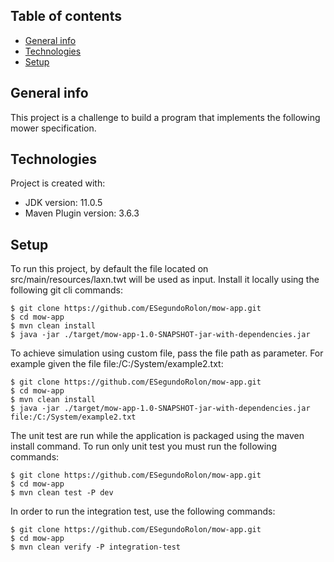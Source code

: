 ## Table of contents
* [General info](#general-info)
* [Technologies](#technologies)
* [Setup](#setup)

## General info
This project is a challenge to build a program that implements the following mower specification.
	
## Technologies
Project is created with:
* JDK version: 11.0.5
* Maven Plugin version: 3.6.3
	
## Setup
To run this project, by default the file located on src/main/resources/laxn.twt will be used as input. Install it locally using the following git cli commands:

```
$ git clone https://github.com/ESegundoRolon/mow-app.git
$ cd mow-app
$ mvn clean install
$ java -jar ./target/mow-app-1.0-SNAPSHOT-jar-with-dependencies.jar
```

To achieve simulation using custom file, pass the file path as parameter. For example given the file file:/C:/System/example2.txt:

```
$ git clone https://github.com/ESegundoRolon/mow-app.git
$ cd mow-app
$ mvn clean install
$ java -jar ./target/mow-app-1.0-SNAPSHOT-jar-with-dependencies.jar file:/C:/System/example2.txt
```

The unit test are run while the application is packaged using the maven install command. To run only unit test you must run the following commands:

```
$ git clone https://github.com/ESegundoRolon/mow-app.git
$ cd mow-app
$ mvn clean test -P dev
```

In order to run the integration test, use the following commands:

```
$ git clone https://github.com/ESegundoRolon/mow-app.git
$ cd mow-app
$ mvn clean verify -P integration-test
```
